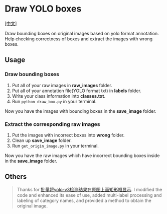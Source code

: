 # Draw YOLO boxes
[\[中文\]](https://github.com/waittim/draw_yolo_box/edit/main/README_cn.md)

Draw bounding boxes on original images based on yolo format annotation. Help checking correctness of boxes and extract the images with wrong boxes.

## Usage

### Draw bounding boxes
1. Put all of your raw images in **raw_images** folder.
2. Put all of your annotation file(YOLO format txt) in **labels** folder.
3. Write your class information into **classes.txt**.
4. Run `python draw_box.py` in your terminal.

Now you have the images with bounding boxes in the **save_image** folder.

### Extract the corresponding raw images 
1. Put the images with incorrect boxes into **wrong** folder.
2. Clean up **save_image** folder.
3. Run `get_origin_image.py` in your terminal.
 
Now you have the raw images which have incorrect bounding boxes inside in the **save_image** folder.

## Others

> Thanks for [批量将yolo-v3检测结果在原图上画矩形框显示](https://blog.csdn.net/qq_32761549/article/details/90210036). I modified the code and enhanced its ease of use, added multi-label processing and labeling of category names, and provided a method to obtain the original image.
